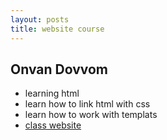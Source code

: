 ```yaml
---
layout: posts
title: website course
---
```


## Onvan Dovvom

- learning html
- learn how to link html with css
- learn how to work with templats
- [class website](http://www.sauleh.ir/)